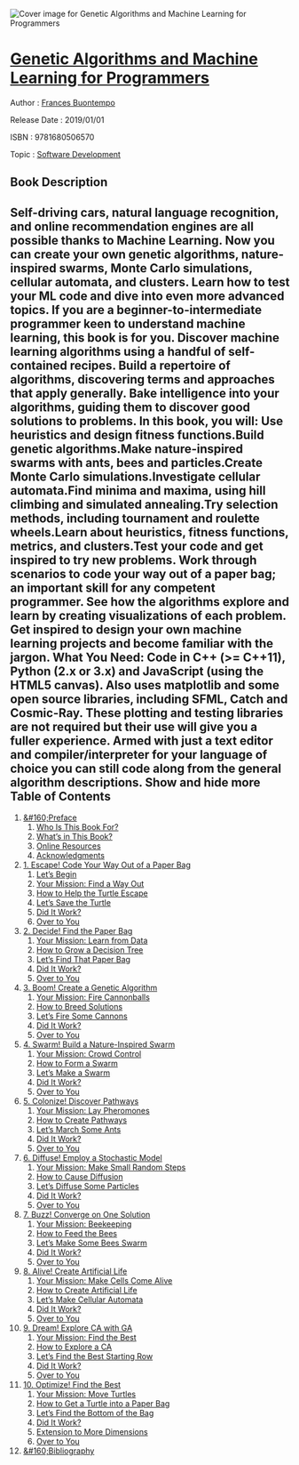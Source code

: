 ![Cover image for Genetic Algorithms and Machine Learning for Programmers](https://imgdetail.ebookreading.net/cover/cover/software_development/EB9781680506570.jpg)

[Genetic Algorithms and Machine Learning for Programmers](https://ebookreading.net/view/book/Genetic+Algorithms+and+Machine+Learning+for+Programmers-EB9781680506570_1.html "Genetic Algorithms and Machine Learning for Programmers")
====================================================================================================================

Author : [Frances Buontempo](https://ebookreading.net/search/author/Frances+Buontempo)

Release Date : 2019/01/01

ISBN : 9781680506570

Topic : [Software Development](https://ebookreading.net/search/category/software-development)

Book Description
-----------------

 Self-driving cars, natural language recognition, and online recommendation engines are all possible thanks to Machine Learning. Now you can create your own genetic algorithms, nature-inspired swarms, Monte Carlo simulations, cellular automata, and clusters. Learn how to test your ML code and dive into even more advanced topics. If you are a beginner-to-intermediate programmer keen to understand machine learning, this book is for you.
Discover machine learning algorithms using a handful of self-contained recipes. Build a repertoire of algorithms, discovering terms and approaches that apply generally. Bake intelligence into your algorithms, guiding them to discover good solutions to problems.
In this book, you will:
Use heuristics and design fitness functions.Build genetic algorithms.Make nature-inspired swarms with ants, bees and particles.Create Monte Carlo simulations.Investigate cellular automata.Find minima and maxima, using hill climbing and simulated annealing.Try selection methods, including tournament and roulette wheels.Learn about heuristics, fitness functions, metrics, and clusters.Test your code and get inspired to try new problems. Work through scenarios to code your way out of a paper bag; an important skill for any competent programmer. See how the algorithms explore and learn by creating visualizations of each problem. Get inspired to design your own machine learning projects and become familiar with the jargon.
What You Need:
Code in C++ (&gt;= C++11), Python (2.x or 3.x) and JavaScript (using the HTML5 canvas). Also uses matplotlib and some open source libraries, including SFML, Catch and Cosmic-Ray. These plotting and testing libraries are not required but their use will give you a fuller experience. Armed with just a text editor and compiler/interpreter for your language of choice you can still code along from the general algorithm descriptions.
        Show and hide more                
Table of Contents
-----------------

1. [&amp;#160;Preface](https://ebookreading.net/view/book/Genetic+Algorithms+and+Machine+Learning+for+Programmers-EB9781680506570_5.html#d24e52)
    1. [Who Is This Book For?](https://ebookreading.net/view/book/Genetic+Algorithms+and+Machine+Learning+for+Programmers-EB9781680506570_6.html#d24e61)
    1. [What’s in This Book?](https://ebookreading.net/view/book/Genetic+Algorithms+and+Machine+Learning+for+Programmers-EB9781680506570_7.html#d24e68)
    1. [Online Resources](https://ebookreading.net/view/book/Genetic+Algorithms+and+Machine+Learning+for+Programmers-EB9781680506570_8.html#d24e100)
    1. [Acknowledgments](https://ebookreading.net/view/book/Genetic+Algorithms+and+Machine+Learning+for+Programmers-EB9781680506570_9.html#d24e161)
1. [1. Escape! Code Your Way Out of a Paper Bag](https://ebookreading.net/view/book/Genetic+Algorithms+and+Machine+Learning+for+Programmers-EB9781680506570_11.html#d24e222)
    1. [Let’s Begin](https://ebookreading.net/view/book/Genetic+Algorithms+and+Machine+Learning+for+Programmers-EB9781680506570_12.html#d24e366)
    1. [Your Mission: Find a Way Out](https://ebookreading.net/view/book/Genetic+Algorithms+and+Machine+Learning+for+Programmers-EB9781680506570_13.html#escape.sect.mission)
    1. [How to Help the Turtle Escape](https://ebookreading.net/view/book/Genetic+Algorithms+and+Machine+Learning+for+Programmers-EB9781680506570_14.html#d24e541)
    1. [Let’s Save the Turtle](https://ebookreading.net/view/book/Genetic+Algorithms+and+Machine+Learning+for+Programmers-EB9781680506570_15.html#d24e747)
    1. [Did It Work?](https://ebookreading.net/view/book/Genetic+Algorithms+and+Machine+Learning+for+Programmers-EB9781680506570_16.html#d24e1255)
    1. [Over to You](https://ebookreading.net/view/book/Genetic+Algorithms+and+Machine+Learning+for+Programmers-EB9781680506570_17.html#d24e1336)
1. [2. Decide! Find the Paper Bag](https://ebookreading.net/view/book/Genetic+Algorithms+and+Machine+Learning+for+Programmers-EB9781680506570_18.html#chap.Decide)
    1. [Your Mission: Learn from Data](https://ebookreading.net/view/book/Genetic+Algorithms+and+Machine+Learning+for+Programmers-EB9781680506570_19.html#d24e1762)
    1. [How to Grow a Decision Tree](https://ebookreading.net/view/book/Genetic+Algorithms+and+Machine+Learning+for+Programmers-EB9781680506570_20.html#d24e2197)
    1. [Let’s Find That Paper Bag](https://ebookreading.net/view/book/Genetic+Algorithms+and+Machine+Learning+for+Programmers-EB9781680506570_21.html#d24e2681)
    1. [Did It Work?](https://ebookreading.net/view/book/Genetic+Algorithms+and+Machine+Learning+for+Programmers-EB9781680506570_22.html#d24e3476)
    1. [Over to You](https://ebookreading.net/view/book/Genetic+Algorithms+and+Machine+Learning+for+Programmers-EB9781680506570_23.html#d24e3907)
1. [3. Boom! Create a Genetic Algorithm](https://ebookreading.net/view/book/Genetic+Algorithms+and+Machine+Learning+for+Programmers-EB9781680506570_24.html#chapter.boom)
    1. [Your Mission: Fire Cannonballs](https://ebookreading.net/view/book/Genetic+Algorithms+and+Machine+Learning+for+Programmers-EB9781680506570_25.html#sec.what)
    1. [How to Breed Solutions](https://ebookreading.net/view/book/Genetic+Algorithms+and+Machine+Learning+for+Programmers-EB9781680506570_26.html#sec.how)
    1. [Let’s Fire Some Cannons](https://ebookreading.net/view/book/Genetic+Algorithms+and+Machine+Learning+for+Programmers-EB9781680506570_27.html#sec.action)
    1. [Did It Work?](https://ebookreading.net/view/book/Genetic+Algorithms+and+Machine+Learning+for+Programmers-EB9781680506570_28.html#sec.assess)
    1. [Over to You](https://ebookreading.net/view/book/Genetic+Algorithms+and+Machine+Learning+for+Programmers-EB9781680506570_29.html#sec.boom.you)
1. [4. Swarm! Build a Nature-Inspired Swarm](https://ebookreading.net/view/book/Genetic+Algorithms+and+Machine+Learning+for+Programmers-EB9781680506570_30.html#chap.Swarm)
    1. [Your Mission: Crowd Control](https://ebookreading.net/view/book/Genetic+Algorithms+and+Machine+Learning+for+Programmers-EB9781680506570_31.html#sec.swarm.what)
    1. [How to Form a Swarm](https://ebookreading.net/view/book/Genetic+Algorithms+and+Machine+Learning+for+Programmers-EB9781680506570_32.html#sec.swarm.how)
    1. [Let’s Make a Swarm](https://ebookreading.net/view/book/Genetic+Algorithms+and+Machine+Learning+for+Programmers-EB9781680506570_33.html#sec.swarm.action)
    1. [Did It Work?](https://ebookreading.net/view/book/Genetic+Algorithms+and+Machine+Learning+for+Programmers-EB9781680506570_34.html#sec.swarm.assess)
    1. [Over to You](https://ebookreading.net/view/book/Genetic+Algorithms+and+Machine+Learning+for+Programmers-EB9781680506570_35.html#sec.swarm.you)
1. [5. Colonize! Discover Pathways](https://ebookreading.net/view/book/Genetic+Algorithms+and+Machine+Learning+for+Programmers-EB9781680506570_36.html#chap.colonize)
    1. [Your Mission: Lay Pheromones](https://ebookreading.net/view/book/Genetic+Algorithms+and+Machine+Learning+for+Programmers-EB9781680506570_37.html#sec.colonise.what)
    1. [How to Create Pathways](https://ebookreading.net/view/book/Genetic+Algorithms+and+Machine+Learning+for+Programmers-EB9781680506570_38.html#sec.colonise.how)
    1. [Let’s March Some Ants](https://ebookreading.net/view/book/Genetic+Algorithms+and+Machine+Learning+for+Programmers-EB9781680506570_39.html#sec.colonise.action)
    1. [Did It Work?](https://ebookreading.net/view/book/Genetic+Algorithms+and+Machine+Learning+for+Programmers-EB9781680506570_40.html#sec.colonise.assess)
    1. [Over to You](https://ebookreading.net/view/book/Genetic+Algorithms+and+Machine+Learning+for+Programmers-EB9781680506570_41.html#sec.colonise.you)
1. [6. Diffuse! Employ a Stochastic Model](https://ebookreading.net/view/book/Genetic+Algorithms+and+Machine+Learning+for+Programmers-EB9781680506570_42.html#chap.diffuse)
    1. [Your Mission: Make Small Random Steps](https://ebookreading.net/view/book/Genetic+Algorithms+and+Machine+Learning+for+Programmers-EB9781680506570_43.html#sec.diffuse.what)
    1. [How to Cause Diffusion](https://ebookreading.net/view/book/Genetic+Algorithms+and+Machine+Learning+for+Programmers-EB9781680506570_44.html#sec.diffuse.how)
    1. [Let’s Diffuse Some Particles](https://ebookreading.net/view/book/Genetic+Algorithms+and+Machine+Learning+for+Programmers-EB9781680506570_45.html#sec.diffuse.action)
    1. [Did It Work?](https://ebookreading.net/view/book/Genetic+Algorithms+and+Machine+Learning+for+Programmers-EB9781680506570_46.html#sec.diffuse.assess)
    1. [Over to You](https://ebookreading.net/view/book/Genetic+Algorithms+and+Machine+Learning+for+Programmers-EB9781680506570_47.html#sec.diffuse.you)
1. [7. Buzz! Converge on One Solution](https://ebookreading.net/view/book/Genetic+Algorithms+and+Machine+Learning+for+Programmers-EB9781680506570_48.html#chap.buzz)
    1. [Your Mission: Beekeeping](https://ebookreading.net/view/book/Genetic+Algorithms+and+Machine+Learning+for+Programmers-EB9781680506570_49.html#d24e15707)
    1. [How to Feed the Bees](https://ebookreading.net/view/book/Genetic+Algorithms+and+Machine+Learning+for+Programmers-EB9781680506570_50.html#d24e15842)
    1. [Let’s Make Some Bees Swarm](https://ebookreading.net/view/book/Genetic+Algorithms+and+Machine+Learning+for+Programmers-EB9781680506570_51.html#buzz.sect.swarm)
    1. [Did It Work?](https://ebookreading.net/view/book/Genetic+Algorithms+and+Machine+Learning+for+Programmers-EB9781680506570_52.html#d24e17819)
    1. [Over to You](https://ebookreading.net/view/book/Genetic+Algorithms+and+Machine+Learning+for+Programmers-EB9781680506570_53.html#d24e17868)
1. [8. Alive! Create Artificial Life](https://ebookreading.net/view/book/Genetic+Algorithms+and+Machine+Learning+for+Programmers-EB9781680506570_54.html#chap.alive)
    1. [Your Mission: Make Cells Come Alive](https://ebookreading.net/view/book/Genetic+Algorithms+and+Machine+Learning+for+Programmers-EB9781680506570_55.html#sec.alive.what)
    1. [How to Create Artificial Life](https://ebookreading.net/view/book/Genetic+Algorithms+and+Machine+Learning+for+Programmers-EB9781680506570_56.html#sec.alive.how)
    1. [Let’s Make Cellular Automata](https://ebookreading.net/view/book/Genetic+Algorithms+and+Machine+Learning+for+Programmers-EB9781680506570_57.html#sec.alive.action)
    1. [Did It Work?](https://ebookreading.net/view/book/Genetic+Algorithms+and+Machine+Learning+for+Programmers-EB9781680506570_58.html#sec.alive.assess)
    1. [Over to You](https://ebookreading.net/view/book/Genetic+Algorithms+and+Machine+Learning+for+Programmers-EB9781680506570_59.html#sec.alive.you)
1. [9. Dream! Explore CA with GA](https://ebookreading.net/view/book/Genetic+Algorithms+and+Machine+Learning+for+Programmers-EB9781680506570_60.html#chap.dream)
    1. [Your Mission: Find the Best](https://ebookreading.net/view/book/Genetic+Algorithms+and+Machine+Learning+for+Programmers-EB9781680506570_61.html#d24e20400)
    1. [How to Explore a CA](https://ebookreading.net/view/book/Genetic+Algorithms+and+Machine+Learning+for+Programmers-EB9781680506570_62.html#d24e20729)
    1. [Let’s Find the Best Starting Row](https://ebookreading.net/view/book/Genetic+Algorithms+and+Machine+Learning+for+Programmers-EB9781680506570_63.html#d24e20828)
    1. [Did It Work?](https://ebookreading.net/view/book/Genetic+Algorithms+and+Machine+Learning+for+Programmers-EB9781680506570_64.html#d24e23186)
    1. [Over to You](https://ebookreading.net/view/book/Genetic+Algorithms+and+Machine+Learning+for+Programmers-EB9781680506570_65.html#d24e23497)
1. [10. Optimize! Find the Best](https://ebookreading.net/view/book/Genetic+Algorithms+and+Machine+Learning+for+Programmers-EB9781680506570_66.html#chap.Optimise)
    1. [Your Mission: Move Turtles](https://ebookreading.net/view/book/Genetic+Algorithms+and+Machine+Learning+for+Programmers-EB9781680506570_67.html#d24e23637)
    1. [How to Get a Turtle into a Paper Bag](https://ebookreading.net/view/book/Genetic+Algorithms+and+Machine+Learning+for+Programmers-EB9781680506570_68.html#d24e23744)
    1. [Let’s Find the Bottom of the Bag](https://ebookreading.net/view/book/Genetic+Algorithms+and+Machine+Learning+for+Programmers-EB9781680506570_69.html#d24e23981)
    1. [Did It Work?](https://ebookreading.net/view/book/Genetic+Algorithms+and+Machine+Learning+for+Programmers-EB9781680506570_70.html#d24e24838)
    1. [Extension to More Dimensions](https://ebookreading.net/view/book/Genetic+Algorithms+and+Machine+Learning+for+Programmers-EB9781680506570_71.html#d24e25117)
    1. [Over to You](https://ebookreading.net/view/book/Genetic+Algorithms+and+Machine+Learning+for+Programmers-EB9781680506570_72.html#d24e25246)
1. [&amp;#160;Bibliography](https://ebookreading.net/view/book/Genetic+Algorithms+and+Machine+Learning+for+Programmers-EB9781680506570_73.html#d24e25477)
